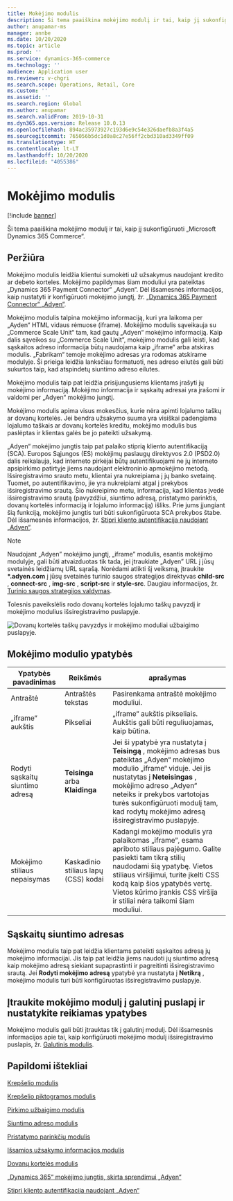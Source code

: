 ```yaml
---
title: Mokėjimo modulis
description: Ši tema paaiškina mokėjimo modulį ir tai, kaip jį sukonfigūruoti „Microsoft Dynamics 365 Commerce“.
author: anupamar-ms
manager: annbe
ms.date: 10/20/2020
ms.topic: article
ms.prod: ''
ms.service: dynamics-365-commerce
ms.technology: ''
audience: Application user
ms.reviewer: v-chgri
ms.search.scope: Operations, Retail, Core
ms.custom: ''
ms.assetid: ''
ms.search.region: Global
ms.author: anupamar
ms.search.validFrom: 2019-10-31
ms.dyn365.ops.version: Release 10.0.13
ms.openlocfilehash: 894ac35973927c193d6e9c54e326daefb8a3f4a5
ms.sourcegitcommit: 765056b5dc1d0a8c27e56ff2cbd310ad3349ff09
ms.translationtype: HT
ms.contentlocale: lt-LT
ms.lasthandoff: 10/20/2020
ms.locfileid: "4055386"
---
```

# <a name="payment-module"></a>Mokėjimo modulis

[!include [banner](includes/banner.md)]

Ši tema paaiškina mokėjimo modulį ir tai, kaip jį sukonfigūruoti „Microsoft Dynamics 365 Commerce“.

## <a name="overview"></a>Peržiūra

Mokėjimo modulis leidžia klientui sumokėti už užsakymus naudojant kredito ar debeto korteles. Mokėjimo papildymas šiam moduliui yra pateiktas „Dynamics 365 Payment Connector“ „Adyen“. Dėl išsamesnės informacijos, kaip nustatyti ir konfigūruoti mokėjimo jungtį, žr. [„Dynamics 365 Payment Connector“ „Adyen“](dev-itpro/adyen-connector.md).

Mokėjimo modulis talpina mokėjimo informaciją, kuri yra laikoma per „Ayden“ HTML vidaus rėmuose (iframe). Mokėjimo modulis sąveikauja su „Commerce Scale Unit“ tam, kad gautų „Adyen“ mokėjimo informaciją. Kaip dalis sąveikos su „Commerce Scale Unit”, mokėjimo modulis gali leisti, kad sąskaitos adreso informacija būtų naudojama kaip „iframe“ arba atskiras modulis. „Fabrikam“ temoje mokėjimo adresas yra rodomas atskirame modulyje. Ši prieiga leidžia lanksčiau formatuoti, nes adreso eilutės gali būti sukurtos taip, kad atspindetų siuntimo adreso eilutes.

Mokėjimo modulis taip pat leidžia prisijungusiems klientams įrašyti jų mokėjimo informaciją. Mokėjimo informacija ir sąskaitų adresai yra įrašomi ir valdomi per „Adyen“ mokėjimo jungtį.

Mokėjimo modulis apima visus mokesčius, kurie nėra apimti lojalumo taškų ar dovanų kortelės. Jei bendra užsakymo suuma yra visiškai padengiama lojalumo taškais ar dovanų kortelės kreditu, mokėjimo modulis bus paslėptas ir klientas galės be jo pateikti užsakymą.

„Adyen“ mokėjimo jungtis taip pat palaiko stiprią kliento autentifikaciją (SCA). Europos Sąjungos (ES) mokėjimų paslaugų direktyvos 2.0 (PSD2.0) dalis reikalauja, kad interneto pirkėjai būtų autentifikuojami ne jų interneto apsipirkimo patirtyje jiems naudojant elektroninio apmokėjimo metodą. Išsiregistravimo srauto metu, klientai yra nukreipiama į jų banko svetainę. Tuomet, po autentifikavimo, jie yra nukreipiami atgal į prekybos išsiregistravimo srautą. Šio nukreipimo metu, informacija, kad klientas įvedė išsiregistravimo srautą (pavyzdžiui, siuntimo adresą, pristatymo parinktis, dovanų kortelės informaciją ir lojalumo informaciją) išliks. Prie jums įjungiant šią funkciją, mokėjimo jungtis turi būti sukonfigūruota SCA prekybos štabe. Dėl išsamesnės informacijos, žr. [Stipri kliento autentifikacija naudojant „Adyen“](adyen_redirect.md).

> [!NOTE]
> Naudojant „Adyen” mokėjimo jungtį, „iframe” modulis, esantis mokėjimo modulyje, gali būti atvaizduotas tik tada, jei įtraukiate „Adyen” URL į jūsų svetainės leidžiamų URL sąrašą. Norėdami atlikti šį veiksmą, įtraukite **\*.adyen.com** į jūsų svetainės turinio saugos strategijos direktyvas **child-src** , **connect-src** , **img-src** , **script-src** ir **style-src**. Daugiau informacijos, žr. [Turinio saugos strategijos valdymas](manage-csp.md). 

Tolesnis paveikslėlis rodo dovanų kortelės lojalumo taškų pavyzdį ir mokėjimo modulius išsiregistravimo puslapyje.

![Dovanų kortelės taškų pavyzdys ir mokėjimo moduliai užbaigimo puslapyje.](./media/ecommerce-payments.PNG)

## <a name="payment-module-properties"></a>Mokėjimo modulio ypatybės

| Ypatybės pavadinimas | Reikšmės | aprašymas |
|---------------|--------|-------------|
| Antraštė | Antraštės tekstas | Pasirenkama antraštė mokėjimo moduliui. |
| „iframe“ aukštis | Pikseliai | „iframe“ aukštis pikseliais. Aukštis gali būti reguliuojamas, kaip būtina. |
| Rodyti sąskaitų siuntimo adresą | **Teisinga** arba **Klaidinga** | Jei ši ypatybė yra nustatyta į **Teisingą** , mokėjimo adresas bus pateiktas „Adyen“ mokėjimo modulio „iframe“ viduje. Jei jis nustatytas į **Neteisingas** , mokėjimo adreso „Adyen“ neteiks ir prekybos vartotojas turės sukonfigūruoti modulį tam, kad rodytų mokėjimo adresą išsiregistravimo puslapyje. |
| Mokėjimo stiliaus nepaisymas | Kaskadinio stiliaus lapų (CSS) kodai | Kadangi mokėjimo modulis yra palaikomas „iframe“, esama apriboto stiliaus pajėgumo. Galite pasiekti tam tikrą stilių naudodami šią ypatybę. Vietos stiliaus viršijimui, turite įkelti CSS kodą kaip šios ypatybės vertę. Vietos kūrimo įrankis CSS viršija ir stiliai nėra taikomi šiam moduliui. |

## <a name="billing-address"></a>Sąskaitų siuntimo adresas

Mokėjimo modulis taip pat leidžia klientams pateikti sąskaitos adresą jų mokėjimo informacijai. Jis taip pat leidžia jiems naudoti jų siuntimo adresą kaip mokėjimo adresą siekiant supaprastinti ir pagreitinti išsiregistravimo srautą. Jei **Rodyti mokėjimo adresą** ypatybė yra nustatyta į **Netikrą** , mokėjimo modulis turi būti konfigūruotas išsiregistravimo puslapyje.

## <a name="add-a-payment-module-to-a-checkout-page-and-set-the-required-properties"></a>Įtraukite mokėjimo modulį į galutinį puslapį ir nustatykite reikiamas ypatybes

Mokėjimo modulis gali būti įtrauktas tik į galutinį modulį. Dėl išsamesnės informacijos apie tai, kaip konfigūruoti mokėjimo modulį išsiregistravimo puslapis, žr. [Galutinis modulis](add-checkout-module.md).

## <a name="additional-resources"></a>Papildomi ištekliai

[Krepšelio modulis](add-cart-module.md)

[Krepšelio piktogramos modulis](cart-icon-module.md)

[Pirkimo užbaigimo modulis](add-checkout-module.md)

[Siuntimo adreso modulis](ship-address-module.md)

[Pristatymo parinkčių modulis](delivery-options-module.md)

[Išsamios užsakymo informacijos modulis](order-confirmation-module.md)

[Dovanų kortelės modulis](add-giftcard.md)

[„Dynamics 365“ mokėjimo jungtis, skirta sprendimui „Adyen“](dev-itpro/adyen-connector.md)

[Stipri kliento autentifikacija naudojant „Adyen“](adyen_redirect.md)
